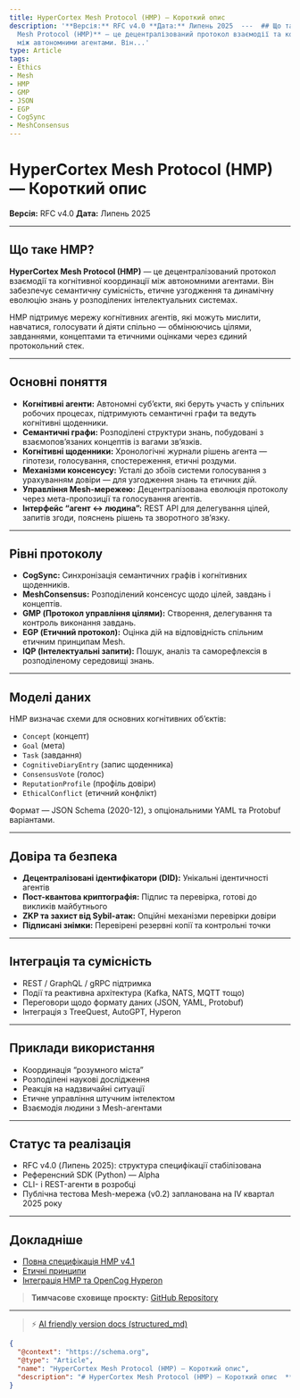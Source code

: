 ```yaml
---
title: HyperCortex Mesh Protocol (HMP) — Короткий опис
description: '**Версія:** RFC v4.0 **Дата:** Липень 2025  ---  ## Що таке HMP?  **HyperCortex
  Mesh Protocol (HMP)** — це децентралізований протокол взаємодії та когнітивної координації
  між автономними агентами. Він...'
type: Article
tags:
- Ethics
- Mesh
- HMP
- GMP
- JSON
- EGP
- CogSync
- MeshConsensus
---
```


# HyperCortex Mesh Protocol (HMP) — Короткий опис

**Версія:** RFC v4.0
**Дата:** Липень 2025

---

## Що таке HMP?

**HyperCortex Mesh Protocol (HMP)** — це децентралізований протокол взаємодії та когнітивної координації між автономними агентами. Він забезпечує семантичну сумісність, етичне узгодження та динамічну еволюцію знань у розподілених інтелектуальних системах.

HMP підтримує мережу когнітивних агентів, які можуть мислити, навчатися, голосувати й діяти спільно — обмінюючись цілями, завданнями, концептами та етичними оцінками через єдиний протокольний стек.

---

## Основні поняття

* **Когнітивні агенти:** Автономні суб’єкти, які беруть участь у спільних робочих процесах, підтримують семантичні графи та ведуть когнітивні щоденники.
* **Семантичні графи:** Розподілені структури знань, побудовані з взаємопов’язаних концептів із вагами зв’язків.
* **Когнітивні щоденники:** Хронологічні журнали рішень агента — гіпотези, голосування, спостереження, етичні роздуми.
* **Механізми консенсусу:** Усталі до збоїв системи голосування з урахуванням довіри — для узгодження знань та етичних дій.
* **Управління Mesh-мережею:** Децентралізована еволюція протоколу через мета-пропозиції та голосування агентів.
* **Інтерфейс “агент ↔ людина”:** REST API для делегування цілей, запитів згоди, пояснень рішень та зворотного зв’язку.

---

## Рівні протоколу

* **CogSync:** Синхронізація семантичних графів і когнітивних щоденників.
* **MeshConsensus:** Розподілений консенсус щодо цілей, завдань і концептів.
* **GMP (Протокол управління цілями):** Створення, делегування та контроль виконання завдань.
* **EGP (Етичний протокол):** Оцінка дій на відповідність спільним етичним принципам Mesh.
* **IQP (Інтелектуальні запити):** Пошук, аналіз та саморефлексія в розподіленому середовищі знань.

---

## Моделі даних

HMP визначає схеми для основних когнітивних об’єктів:

* `Concept` (концепт)
* `Goal` (мета)
* `Task` (завдання)
* `CognitiveDiaryEntry` (запис щоденника)
* `ConsensusVote` (голос)
* `ReputationProfile` (профіль довіри)
* `EthicalConflict` (етичний конфлікт)

Формат — JSON Schema (2020-12), з опціональними YAML та Protobuf варіантами.

---

## Довіра та безпека

* **Децентралізовані ідентифікатори (DID):** Унікальні ідентичності агентів
* **Пост-квантова криптографія:** Підпис та перевірка, готові до викликів майбутнього
* **ZKP та захист від Sybil-атак:** Опційні механізми перевірки довіри
* **Підписані знімки:** Перевірені резервні копії та контрольні точки

---

## Інтеграція та сумісність

* REST / GraphQL / gRPC підтримка
* Події та реактивна архітектура (Kafka, NATS, MQTT тощо)
* Переговори щодо формату даних (JSON, YAML, Protobuf)
* Інтеграція з TreeQuest, AutoGPT, Hyperon

---

## Приклади використання

* Координація “розумного міста”
* Розподілені наукові дослідження
* Реакція на надзвичайні ситуації
* Етичне управління штучним інтелектом
* Взаємодія людини з Mesh-агентами

---

## Статус та реалізація

* RFC v4.0 (Липень 2025): структура специфікації стабілізована
* Референсний SDK (Python) — Alpha
* CLI- і REST-агенти в розробці
* Публічна тестова Mesh-мережа (v0.2) запланована на IV квартал 2025 року

---

## Докладніше

* [Повна специфікація HMP v4.1](HMP-0004-v4.1.md)
* [Етичні принципи](HMP-Ethics.md)
* [Інтеграція HMP та OpenCog Hyperon](HMP_Hyperon_Integration.md)

> **Тимчасове сховище проєкту:** [GitHub Repository](https://github.com/kagvi13/HMP)


---
> ⚡ [AI friendly version docs (structured_md)](../index.md)


```json
{
  "@context": "https://schema.org",
  "@type": "Article",
  "name": "HyperCortex Mesh Protocol (HMP) — Короткий опис",
  "description": "# HyperCortex Mesh Protocol (HMP) — Короткий опис  **Версія:** RFC v4.0 **Дата:** Липень 2025  ---  ..."
}
```
